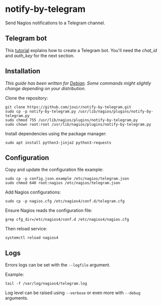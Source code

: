 # notify-by-telegram
Send Nagios notifications to a Telegram channel.


## Telegram bot

This [tutorial](https://takersplace.de/2019/12/19/telegram-notifications-with-nagios/) explains how to create a Telegram bot. You'll need the *chat_id* and *auth_key* for the next section.

## Installation

_This guide has been written for [Debian](https://www.debian.org/). Some commands might slightly change depending on your distribution._

Clone the repository:
```
git clone https://github.com/jouir/notify-by-telegram.git
sudo cp -p notify-by-telegram.py /usr/lib/nagios/plugins/notify-by-telegram.py
sudo chmod 755 /usr/lib/nagios/plugins/notify-by-telegram.py
sudo chown root:root /usr/lib/nagios/plugins/notify-by-telegram.py
```

Install dependencies using the package manager:
```
sudo apt install python3-jinja2 python3-requests
```

## Configuration

Copy and update the configuration file example:
```
sudo cp -p config.json.example /etc/nagios/telegram.json
sudo chmod 640 root:nagios /etc/nagios/telegram.json
```

Add Nagios configurations:
```
sudo cp -p nagios.cfg /etc/nagios4/conf.d/telegram.cfg
```

Ensure Nagios reads the configuration file:
```
grep cfg_dir=/etc/nagios4/conf.d /etc/nagios4/nagios.cfg
```

Then reload service:
```
systemctl reload nagios4
```

## Logs

Errors logs can be set with the `--logfile` argument.

Example:
```
tail -f /var/log/nagios4/telegram.log
```

Log level can be raised using `--verbose` or even more with `--debug` arguments.
